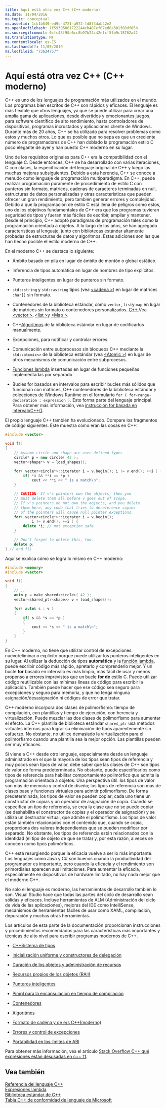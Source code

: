 ```yaml
---
title: Aquí está otra vez C++ (C++ moderno)
ms.date: 11/04/2016
ms.topic: conceptual
ms.assetid: 1cb1b849-ed9c-4721-a972-fd8f3dab42e2
ms.openlocfilehash: 1f59395001722244cb407ef07ed8a301f08df85b
ms.sourcegitcommit: 0cfc43f90a6cc8b97b24c42efcf5fb9c18762a42
ms.translationtype: MT
ms.contentlocale: es-ES
ms.lasthandoff: 11/05/2019
ms.locfileid: "73624757"
---
```

# <a name="welcome-back-to-c-modern-c"></a>Aquí está otra vez C++ (C++ moderno)

C++ es uno de los lenguajes de programación más utilizados en el mundo. Los programas bien escritos de C++ son rápidos y eficaces. El lenguaje es más flexible que otros lenguajes, ya que se puede utilizar para crear una amplia gama de aplicaciones, desde divertidos y emocionantes juegos, para software científico de alto rendimiento, hasta controladores de dispositivos, programas incrustados y aplicaciones cliente de Windows. Durante más de 20 años, C++ se ha utilizado para resolver problemas como estos y muchos otros. Lo que es posible que no sepa es que un creciente número de programadores de C++ han doblado la programación estilo C poco elegante de ayer y han puesto C++ moderno en su lugar.

Uno de los requisitos originales para C++ era la compatibilidad con el lenguaje C. Desde entonces, C++ se ha desarrollado con varias iteraciones, C con clases, la especificación del lenguaje original de C++ y luego las muchas mejoras subsiguientes. Debido a esta herencia, C++ se conoce a menudo como lenguaje de programación multiparadigma. En C++, puede realizar programación puramente de procedimiento de estilo C con punteros sin formato, matrices, cadenas de caracteres terminadas en null, estructuras de datos personalizadas y otras características que pueden ofrecer un gran rendimiento, pero también generar errores y complejidad.  Debido a que la programación de estilo C está llena de peligros como estos, uno de los objetivos fundamentales de C++ era que los programas tuvieran seguridad de tipos y fueran más fáciles de escribir, ampliar y mantener. Desde el principio, C++ adoptó paradigmas de programación tales como la programación orientada a objetos. A lo largo de los años, se han agregado características al lenguaje, junto con bibliotecas estándar altamente probadas de estructuras de datos y algoritmos. Estas adiciones son las que han hecho posible el estilo moderno de C++.

En el moderno C++ se destaca lo siguiente:

- Ámbito basado en pila en lugar de ámbito de montón o global estático.

- Inferencia de tipos automática en lugar de nombres de tipo explícitos.

- Punteros inteligentes en lugar de punteros sin formato.

- `std::string` y `std::wstring` tipos (vea [\<cadena >](../standard-library/string.md)) en lugar de matrices `char[]` sin formato.

- Contenedores de la biblioteca estándar, como `vector`, `list`y `map` en lugar de matrices sin formato o contenedores personalizados. [ C++ ](../standard-library/cpp-standard-library-header-files.md) Vea [\<vector >](../standard-library/vector.md), [\<list >](../standard-library/list.md)y [\<Map >](../standard-library/map.md).

- C++[Algoritmos](../standard-library/algorithm.md) de la biblioteca estándar en lugar de codificarlos manualmente.

- Excepciones, para notificar y controlar errores.

- Comunicación entre subprocesos sin bloqueos C++ mediante la `std::atomic<>` de la biblioteca estándar (vea [\<Atomic >](../standard-library/atomic.md)) en lugar de otros mecanismos de comunicación entre subprocesos.

- [Funciones lambda](../cpp/lambda-expressions-in-cpp.md) insertadas en lugar de funciones pequeñas implementadas por separado.

- Bucles for basados en intervalos para escribir bucles más sólidos que funcionan con matrices, C++ contenedores de la biblioteca estándar y colecciones de Windows Runtime en el formulario `for ( for-range-declaration : expression )`. Esto forma parte del lenguaje principal. Para obtener más información, vea [instrucción for basada en intervaloC++()](../cpp/range-based-for-statement-cpp.md).

El propio lenguaje C++ también ha evolucionado. Compare los fragmentos de código siguientes. Este muestra cómo eran las cosas en C++:

```cpp
#include <vector>

void f()
{
    // Assume circle and shape are user-defined types
    circle* p = new circle( 42 );
    vector<shape*> v = load_shapes();

    for( vector<circle*>::iterator i = v.begin(); i != v.end(); ++i ) {
        if( *i && **i == *p )
            cout << **i << " is a match\n";
    }

    // CAUTION: If v's pointers own the objects, then you
    // must delete them all before v goes out of scope.
    // If v's pointers do not own the objects, and you delete
    // them here, any code that tries to dereference copies
    // of the pointers will cause null pointer exceptions.
    for( vector<circle*>::iterator i = v.begin();
            i != v.end(); ++i ) {
        delete *i; // not exception safe
    }

    // Don't forget to delete this, too.
    delete p;
} // end f()
```

Aquí se explica cómo se logra lo mismo en C++ moderno:

```cpp
#include <memory>
#include <vector>

void f()
{
    // ...
    auto p = make_shared<circle>( 42 );
    vector<shared_ptr<shape>> v = load_shapes();

    for( auto& s : v )
    {
        if( s && *s == *p )
        {
            cout << *s << " is a match\n";
        }
    }
}
```

En C++ moderno, no tiene que utilizar control de excepciones nuevo/eliminar o explícito porque puede utilizar los punteros inteligentes en su lugar. Al utilizar la deducción de tipos **automática** y la [función lambda](../cpp/lambda-expressions-in-cpp.md), puede escribir código más rápido, apretarlo y comprenderlo mejor. Y un bucle **for** basado en intervalo es más limpio, más fácil de usar y menos propenso a errores imprevistos que un bucle **for de** estilo C. Puede utilizar código reutilizable con las mínimas líneas de código para escribir la aplicación. También puede hacer que ese código sea seguro para excepciones y seguro para memoria, y que no tenga ninguna asignación/desasignación ni códigos de error que tratar.

C++ moderno incorpora dos clases de polimorfismo: tiempo de compilación, con plantillas y tiempo de ejecución, con herencia y virtualización. Puede mezclar las dos clases de polimorfismo para aumentar el efecto. La C++ plantilla de biblioteca estándar `shared_ptr` usa métodos virtuales internos para lograr su eliminación de tipos aparentemente sin esfuerzo. No obstante, no utilice demasiado la virtualización para el polimorfismo cuando una plantilla sea la mejor opción. Las plantillas pueden ser muy eficaces.

Si viene a C++ desde otro lenguaje, especialmente desde un lenguaje administrado en el que la mayoría de los tipos sean tipos de referencia y muy pocos sean tipos de valor, debe saber que las clases de C++ son tipos de valor de forma predeterminada. No obstante, puede especificarlos como tipos de referencia para habilitar comportamiento polimórfico que admita la programación orientada a objetos. Una perspectiva útil: los tipos de valor son más de memoria y control de diseño; los tipos de referencia son más de clases base y funciones virtuales para admitir polimorfismo. De forma predeterminada, los tipos de valor se pueden copiar; cada uno tiene un constructor de copias y un operador de asignación de copia. Cuando se especifica un tipo de referencia, se crea la clase que no se puede copiar (se deshabilita el constructor de copias y el operador de asignación) y se utiliza un destructor virtual, que admite el polimorfismo. Los tipos de valor están también relacionados con el contenido que, cuando se copia, proporciona dos valores independientes que se pueden modificar por separado. No obstante, los tipos de referencia están relacionados con la identidad (el tipo de objeto de que se trata) y, por esta razón, a veces se conocen como tipos polimórficos.

C++ está resurgiendo porque la eficacia vuelve a ser lo más importante. Los lenguajes como Java y C# son buenos cuando la productividad del programador es importante, pero cuando la eficacia y el rendimiento son primordiales aparecen sus limitaciones. Para aumentar la eficacia, especialmente en dispositivos de hardware limitado, no hay nada mejor que el moderno C++.

No solo el lenguaje es moderno, las herramientas de desarrollo también lo son. Visual Studio hace que todas las partes del ciclo de desarrollo sean sólidas y eficaces. Incluye herramientas de ALM (Administración del ciclo de vida de las aplicaciones), mejoras del IDE como IntelliSense, mecanismos de herramientas fáciles de usar como XAML, compilación, depuración y muchas otras herramientas.

Los artículos de esta parte de la documentación proporcionan instrucciones y procedimientos recomendados para las características más importantes y técnicas de alto nivel para escribir programas modernos de C++.

- [C++Sistema de tipos](../cpp/cpp-type-system-modern-cpp.md)

- [Inicialización uniforme y constructores de delegación](../cpp/uniform-initialization-and-delegating-constructors.md)

- [Duración de los objetos y administración de recursos](../cpp/object-lifetime-and-resource-management-modern-cpp.md)

- [Recursos propios de los objetos (RAII)](../cpp/objects-own-resources-raii.md)

- [Punteros inteligentes](../cpp/smart-pointers-modern-cpp.md)

- [Pimpl para la encapsulación en tiempo de compilación](../cpp/pimpl-for-compile-time-encapsulation-modern-cpp.md)

- [Contenedores](../cpp/containers-modern-cpp.md)

- [Algoritmos](../cpp/algorithms-modern-cpp.md)

- [Formato de cadena y de e/s C++(moderno)](../cpp/string-and-i-o-formatting-modern-cpp.md)

- [Errores y control de excepciones](../cpp/errors-and-exception-handling-modern-cpp.md)

- [Portabilidad en los límites de ABI](../cpp/portability-at-abi-boundaries-modern-cpp.md)

Para obtener más información, vea el artículo [Stack Overflow C++ qué expresiones están desusadas en c++ 11](https://stackoverflow.com/questions/9299101/which-c-idioms-are-deprecated-in-c11).

## <a name="see-also"></a>Vea también

[Referencia del lenguaje C++](../cpp/cpp-language-reference.md)<br/>
[Expresiones lambda](../cpp/lambda-expressions-in-cpp.md)<br/>
[Biblioteca estándar de C++](../standard-library/cpp-standard-library-reference.md)<br/>
[Tabla C++ de conformidad de lenguaje de Microsoft](../overview/visual-cpp-language-conformance.md)